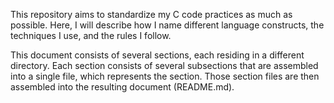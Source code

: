 This repository aims to standardize my C code practices as much as possible.
Here, I will describe how I name different language constructs, the techniques I use, and the rules I follow.

This document consists of several sections, each residing in a different directory.
Each section consists of several subsections that are assembled into a single file, which represents the section.
Those section files are then assembled into the resulting document (README.md).

